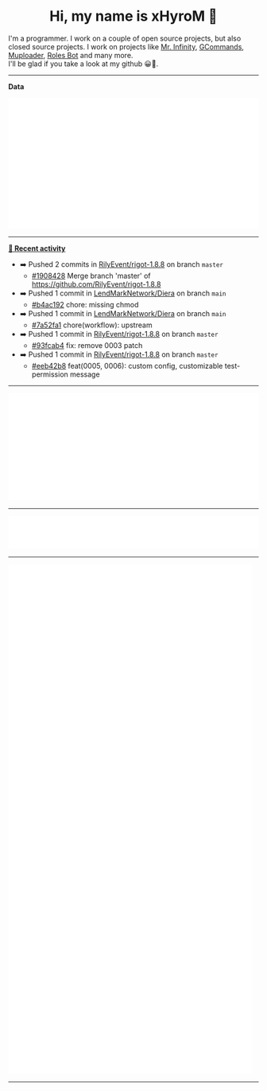 <p align="center">
    <!-- <img src="https://avatars.githubusercontent.com/u/56601352" width="192" alt="hyro's pfp" /> -->
    <h1 align="center">Hi, my name is xHyroM 👋</h1>
</p>

I'm a programmer. I work on a couple of open source projects, but also closed source projects. I work on projects like [Mr. Infinity](https://discord.com/oauth2/authorize?client_id=720321585625694239&scope=bot%20applications.commands&permissions=8&redirect_uri=https://blobs.gq/imanager&prompt=consent&response_type=code), [GCommands](https://github.com/Garlic-Team/GCommands), [Muploader](https://github.com/xHyroM/Muploder), [Roles Bot](https://github.com/xHyroM/roles-bot) and many more.  
I'll be glad if you take a look at my github 😀👀.

___
**Data**

<img src="https://github.com/xHyroM/xHyroM/blob/master/.cache/base.svg">

___

**[📰 Recent activity](https://github.com/xHyroM)**
* ➡️ Pushed 2 commits in [RilyEvent/rigot-1.8.8](https://github.com/RilyEvent/rigot-1.8.8) on branch `master`
  * [#1908428](https://github.com/RilyEvent/rigot-1.8.8/commit/1908428) Merge branch &#39;master&#39; of https://github.com/RilyEvent/rigot-1.8.8
* ➡️ Pushed 1 commit in [LendMarkNetwork/Diera](https://github.com/LendMarkNetwork/Diera) on branch `main`
  * [#b4ac192](https://github.com/LendMarkNetwork/Diera/commit/b4ac192) chore: missing chmod
* ➡️ Pushed 1 commit in [LendMarkNetwork/Diera](https://github.com/LendMarkNetwork/Diera) on branch `main`
  * [#7a52fa1](https://github.com/LendMarkNetwork/Diera/commit/7a52fa1) chore(workflow): upstream
* ➡️ Pushed 1 commit in [RilyEvent/rigot-1.8.8](https://github.com/RilyEvent/rigot-1.8.8) on branch `master`
  * [#93fcab4](https://github.com/RilyEvent/rigot-1.8.8/commit/93fcab4) fix: remove 0003 patch
* ➡️ Pushed 1 commit in [RilyEvent/rigot-1.8.8](https://github.com/RilyEvent/rigot-1.8.8) on branch `master`
  * [#eeb42b8](https://github.com/RilyEvent/rigot-1.8.8/commit/eeb42b8) feat(0005, 0006): custom config, customizable test-permission message


___

<img src="https://github.com/xHyroM/xHyroM/blob/master/.cache/isocalendar.svg">

___

<img src="https://github.com/xHyroM/xHyroM/blob/master/.cache/languages.svg">

___

<img src="https://github.com/xHyroM/xHyroM/blob/master/.cache/achievements.svg">

___
